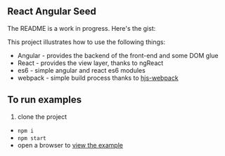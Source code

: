 React Angular Seed
---

The README is a work in progress. Here's the gist:

This project illustrates how to use the following things:

* Angular - provides the backend of the front-end and some DOM glue
* React - provides the view layer, thanks to ngReact
* es6 - simple angular and react es6 modules
* webpack - simple build process thanks to [hjs-webpack](https://github.com/henrikjoreteg/hjs-webpack)

## To run examples

1. clone the project
- `npm i`
- `npm start`
- open a browser to [view the example](http://localhost:8080/webpack-dev-server/index.html)

